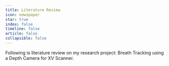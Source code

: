 ```yaml
---
title: Literature Review
icon: newspaper
star: true
index: false
timeline: false
article: false
collapsible: false
---
```


Following is literature review on my research project: Breath Tracking using a Depth Camera for XV Scanner.

<Catalog hideHeading/>